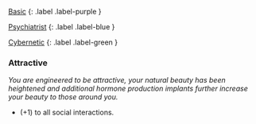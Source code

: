 
[Basic](Game/Progress#Basic)
{: .label .label-purple }

[Psychiatrist](Game/Psychiatrist)
{: .label .label-blue }

[Cybernetic](Game/Progress#Cybernetic)
{: .label .label-green }
### Attractive
*You are engineered to be attractive, your natural beauty has been heightened and additional hormone production implants further increase your beauty to those around you.*
* (+1) to all social interactions.

